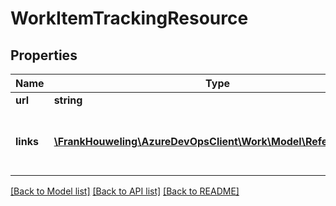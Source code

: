 # WorkItemTrackingResource

## Properties
Name | Type | Description | Notes
------------ | ------------- | ------------- | -------------
**url** | **string** |  | [optional] 
**links** | [**\FrankHouweling\AzureDevOpsClient\Work\Model\ReferenceLinks**](ReferenceLinks.md) | Link references to related REST resources. | [optional] 

[[Back to Model list]](../README.md#documentation-for-models) [[Back to API list]](../README.md#documentation-for-api-endpoints) [[Back to README]](../README.md)


